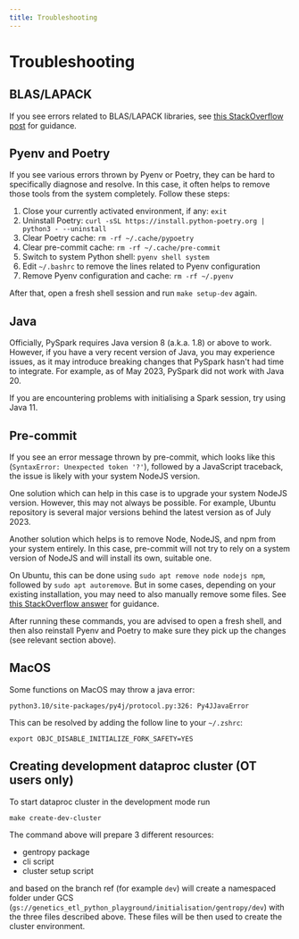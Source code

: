 ```yaml
---
title: Troubleshooting
---
```


# Troubleshooting

## BLAS/LAPACK

If you see errors related to BLAS/LAPACK libraries, see [this StackOverflow post](https://stackoverflow.com/questions/69954587/no-blas-lapack-libraries-found-when-installing-scipy) for guidance.

## Pyenv and Poetry

If you see various errors thrown by Pyenv or Poetry, they can be hard to specifically diagnose and resolve. In this case, it often helps to remove those tools from the system completely. Follow these steps:

1. Close your currently activated environment, if any: `exit`
2. Uninstall Poetry: `curl -sSL https://install.python-poetry.org | python3 - --uninstall`
3. Clear Poetry cache: `rm -rf ~/.cache/pypoetry`
4. Clear pre-commit cache: `rm -rf ~/.cache/pre-commit`
5. Switch to system Python shell: `pyenv shell system`
6. Edit `~/.bashrc` to remove the lines related to Pyenv configuration
7. Remove Pyenv configuration and cache: `rm -rf ~/.pyenv`

After that, open a fresh shell session and run `make setup-dev` again.

## Java

Officially, PySpark requires Java version 8 (a.k.a. 1.8) or above to work. However, if you have a very recent version of Java, you may experience issues, as it may introduce breaking changes that PySpark hasn't had time to integrate. For example, as of May 2023, PySpark did not work with Java 20.

If you are encountering problems with initialising a Spark session, try using Java 11.

## Pre-commit

If you see an error message thrown by pre-commit, which looks like this (`SyntaxError: Unexpected token '?'`), followed by a JavaScript traceback, the issue is likely with your system NodeJS version.

One solution which can help in this case is to upgrade your system NodeJS version. However, this may not always be possible. For example, Ubuntu repository is several major versions behind the latest version as of July 2023.

Another solution which helps is to remove Node, NodeJS, and npm from your system entirely. In this case, pre-commit will not try to rely on a system version of NodeJS and will install its own, suitable one.

On Ubuntu, this can be done using `sudo apt remove node nodejs npm`, followed by `sudo apt autoremove`. But in some cases, depending on your existing installation, you may need to also manually remove some files. See [this StackOverflow answer](https://stackoverflow.com/a/41057802) for guidance.

After running these commands, you are advised to open a fresh shell, and then also reinstall Pyenv and Poetry to make sure they pick up the changes (see relevant section above).

## MacOS

Some functions on MacOS may throw a java error:

`python3.10/site-packages/py4j/protocol.py:326: Py4JJavaError`

This can be resolved by adding the follow line to your `~/.zshrc`:

`export OBJC_DISABLE_INITIALIZE_FORK_SAFETY=YES`

## Creating development dataproc cluster (OT users only)

To start dataproc cluster in the development mode run

```
make create-dev-cluster
```

The command above will prepare 3 different resources:

- gentropy package
- cli script
- cluster setup script

and based on the branch ref (for example `dev`) will create a namespaced folder under GCS (`gs://genetics_etl_python_playground/initialisation/gentropy/dev`) with the three files described above. These files will be then used to create the cluster environment.
